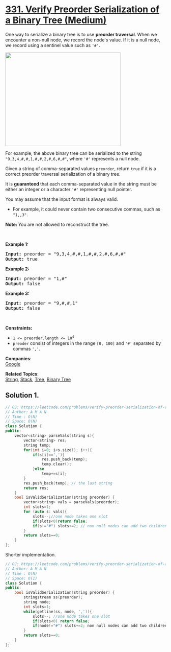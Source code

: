 # [331. Verify Preorder Serialization of a Binary Tree (Medium)](https://leetcode.com/problems/verify-preorder-serialization-of-a-binary-tree/)

<p>One way to serialize a binary tree is to use <strong>preorder traversal</strong>. When we encounter a non-null node, we record the node's value. If it is a null node, we record using a sentinel value such as <code>'#'</code>.</p>
<img alt="" src="https://assets.leetcode.com/uploads/2021/03/12/pre-tree.jpg" style="width: 362px; height: 293px;">
<p>For example, the above binary tree can be serialized to the string <code>"9,3,4,#,#,1,#,#,2,#,6,#,#"</code>, where <code>'#'</code> represents a null node.</p>

<p>Given a string of comma-separated values <code>preorder</code>, return <code>true</code> if it is a correct preorder traversal serialization of a binary tree.</p>

<p>It is <strong>guaranteed</strong> that each comma-separated value in the string must be either an integer or a character <code>'#'</code> representing null pointer.</p>

<p>You may assume that the input format is always valid.</p>

<ul>
	<li>For example, it could never contain two consecutive commas, such as <code>"1,,3"</code>.</li>
</ul>

<p><strong>Note:&nbsp;</strong>You are not allowed to reconstruct the tree.</p>

<p>&nbsp;</p>
<p><strong>Example 1:</strong></p>
<pre><strong>Input:</strong> preorder = "9,3,4,#,#,1,#,#,2,#,6,#,#"
<strong>Output:</strong> true
</pre><p><strong>Example 2:</strong></p>
<pre><strong>Input:</strong> preorder = "1,#"
<strong>Output:</strong> false
</pre><p><strong>Example 3:</strong></p>
<pre><strong>Input:</strong> preorder = "9,#,#,1"
<strong>Output:</strong> false
</pre>
<p>&nbsp;</p>
<p><strong>Constraints:</strong></p>

<ul>
	<li><code>1 &lt;= preorder.length &lt;= 10<sup>4</sup></code></li>
	<li><code>preoder</code> consist of integers in the range <code>[0, 100]</code> and <code>'#'</code> separated by commas <code>','</code>.</li>
</ul>


**Companies**:  
[Google](https://leetcode.com/company/google)

**Related Topics**:  
[String](https://leetcode.com/tag/string/), [Stack](https://leetcode.com/tag/stack/), [Tree](https://leetcode.com/tag/tree/), [Binary Tree](https://leetcode.com/tag/binary-tree/)

## Solution 1.

```cpp
// OJ: https://leetcode.com/problems/verify-preorder-serialization-of-a-binary-tree/
// Author: A M A N
// Time : O(N)
// Space: O(N)
class Solution {
public:
    vector<string> parseVals(string s){
        vector<string> res;
        string temp;
        for(int i=0; i<s.size(); i++){
            if(s[i]==','){
                res.push_back(temp);
                temp.clear();
            }else
                temp+=s[i];
        }
        res.push_back(temp); // the last string
        return res;
    }
    bool isValidSerialization(string preorder) {
        vector<string> vals = parseVals(preorder);
        int slots=1;
        for (auto s: vals){
            slots--;//one node takes one slot
            if(slots<0)return false;
            if(s!="#") slots+=2; // non null nodes can add two children
        }
        return slots==0;
    }
};
```

Shorter implementation.
```cpp
// OJ: https://leetcode.com/problems/verify-preorder-serialization-of-a-binary-tree/
// Author: A M A N
// Time : O(N)
// Space: O(1)
class Solution {
public:
    bool isValidSerialization(string preorder) {
        stringstream ss(preorder);
        string node;
        int slots=1;
        while(getline(ss, node, ',')){
            slots--; //one node takes one slot
            if(slots<0) return false;            
            if(node!="#") slots+=2; non null nodes can add two children
        }
        return slots==0;
    }
};
```